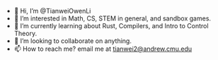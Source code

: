 - 👋 Hi, I’m @TianweiOwenLi
- 👀 I’m interested in Math, CS, STEM in general, and sandbox games.
- 🌱 I’m currently learning about Rust, Compilers, and Intro to Control Theory.
- 💞️ I’m looking to collaborate on anything.
- 📫 How to reach me? email me at tianwei2@andrew.cmu.edu

<!---
TianweiOwenLi/TianweiOwenLi is a ✨ special ✨ repository because its `README.md` (this file) appears on your GitHub profile.
You can click the Preview link to take a look at your changes.
--->
